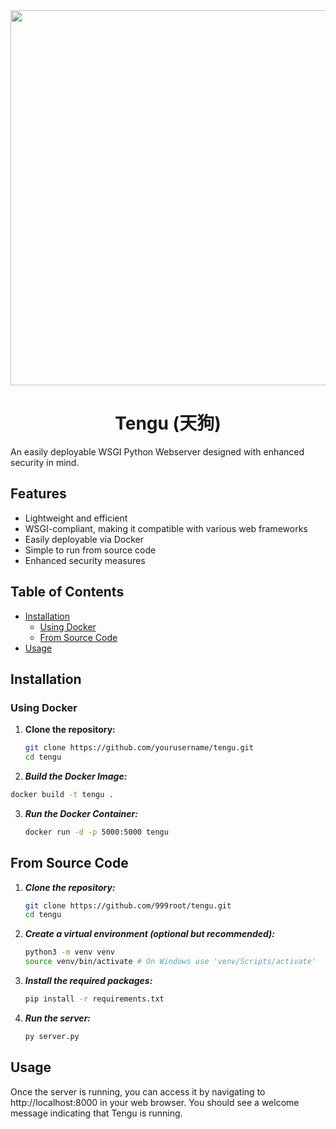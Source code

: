 <div align="center"><img src="https://i.pinimg.com/originals/9b/1e/5c/9b1e5c0851ffcd627718382eb1adaec0.gif" width='600'></div>
<h1 align="center">Tengu (天狗)</h1>
An easily deployable WSGI Python Webserver designed with enhanced security in mind.

## Features

- Lightweight and efficient
- WSGI-compliant, making it compatible with various web frameworks
- Easily deployable via Docker
- Simple to run from source code
- Enhanced security measures

## Table of Contents

- [Installation](#installation)
  - [Using Docker](#using-docker)
  - [From Source Code](#from-source-code)
- [Usage](#usage)

## Installation

### Using Docker

1. **Clone the repository:**

   ```bash
   git clone https://github.com/yourusername/tengu.git
   cd tengu
   ```

2. ***Build the Docker Image:***
  ```bash
  docker build -t tengu .
  ```

3. ***Run the Docker Container:***
   ```bash
   docker run -d -p 5000:5000 tengu
   ```

## From Source Code
1. ***Clone the repository:***
   ```bash
   git clone https://github.com/999root/tengu.git
   cd tengu
   ```

2. ***Create a virtual environment (optional but recommended):***
   ```bash
   python3 -m venv venv
   source venv/bin/activate # On Windows use 'venv/Scripts/activate'
   ```

3. ***Install the required packages:***
   ```bash
   pip install -r requirements.txt
   ```

4. ***Run the server:***
   ```bash
   py server.py
   ```

## Usage
Once the server is running, you can access it by navigating to http://localhost:8000 in your web browser. You should see a welcome message indicating that Tengu is running.
